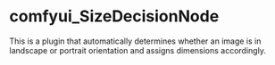 # comfyui_SizeDecisionNode
This is a plugin that automatically determines whether an image is in landscape or portrait orientation and assigns dimensions accordingly.
